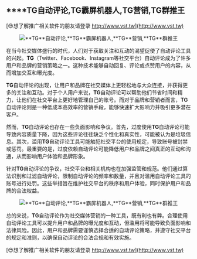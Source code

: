 ## ****TG**自动评论,**TG**霸屏机器人,**TG**营销,**TG**群推王**

[😍想了解推广相关软件的朋友请登录 http://www.vst.tw](http://www.vst.tw)

 <center><img src="https://vst.tw/MP4/tuiguang/png/5.png" alt="**TG**自动评论,**TG**霸屏机器人,**TG**营销,**TG**群推王"></center>

在当今社交媒体盛行的时代，人们对于获取关注和互动的渴望促使了自动评论工具的兴起。**TG**（Twitter、Facebook、Instagram等社交平台）自动评论成为了许多用户和品牌的营销策略之一。这种技术能够自动回复、评论或点赞用户的内容，从而增加交互和曝光度。

**TG**自动评论的出现，让用户和品牌在社交媒体上更轻松地与大众连接，并获得更多的关注和互动。对于个人用户来说，**TG**自动评论可以帮助他们节省时间和精力，让他们在社交平台上更好地管理自己的账号。而对于品牌和营销者而言，**TG**自动评论则是一种低成本高效率的营销手段，能够快速扩大影响力并吸引更多潜在客户。

然而，**TG**自动评论也存在一些负面影响和争议。首先，过度使用**TG**自动评论可能导致内容质量下降，因为这些评论往往缺乏个性化和真实性，可能被认为是垃圾信息。其次，滥用**TG**自动评论工具可能触犯社交平台的使用规定，导致账号被封禁或惩罚。最重要的是，过度依赖自动评论可能降低用户和品牌之间真正的互动和沟通，从而影响用户体验和品牌形象。

针对**TG**自动评论的争议，社交平台和相关机构也在加强监管和规范。他们通过算法识别和过滤自动评论，限制自动评论的频率和数量，并且对滥用自动评论工具的账号进行处罚。这些举措旨在维护社交平台的秩序和用户体验，同时保护用户和品牌的合法权益。

 <center><img src="https://vst.tw/MP4/tuiguang/png/5.png" alt="**TG**自动评论,**TG**霸屏机器人,**TG**营销,**TG**群推王"></center>

总的来说，**TG**自动评论作为社交媒体营销的一种工具，既有利也有弊。合理使用自动评论工具可以提升用户和品牌的曝光度和互动，但滥用将可能导致负面影响和法律风险。因此，用户和品牌需要谨慎选择合适的自动评论策略，并遵守社交平台的规定和准则，以确保自动评论的合法合规和有效实施。

[😍想了解推广相关软件的朋友请登录 http://www.vst.tw](http://www.vst.tw)



